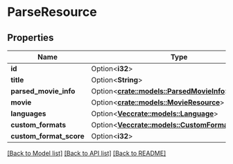 # ParseResource

## Properties

Name | Type | Description | Notes
------------ | ------------- | ------------- | -------------
**id** | Option<**i32**> |  | [optional]
**title** | Option<**String**> |  | [optional]
**parsed_movie_info** | Option<[**crate::models::ParsedMovieInfo**](ParsedMovieInfo.md)> |  | [optional]
**movie** | Option<[**crate::models::MovieResource**](MovieResource.md)> |  | [optional]
**languages** | Option<[**Vec<crate::models::Language>**](Language.md)> |  | [optional]
**custom_formats** | Option<[**Vec<crate::models::CustomFormatResource>**](CustomFormatResource.md)> |  | [optional]
**custom_format_score** | Option<**i32**> |  | [optional]

[[Back to Model list]](../README.md#documentation-for-models) [[Back to API list]](../README.md#documentation-for-api-endpoints) [[Back to README]](../README.md)


